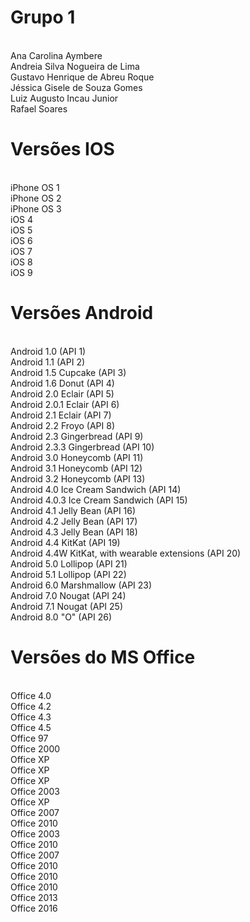 # Grupo 1
<br>Ana Carolina Aymbere
<br>Andreia Silva Nogueira de Lima
<br>Gustavo Henrique de Abreu Roque
<br>Jéssica Gisele de Souza Gomes
<br>Luiz Augusto Incau Junior
<br>Rafael Soares

# Versões IOS
<br>iPhone OS 1
<br>iPhone OS 2
<br>iPhone OS 3
<br>iOS 4
<br>iOS 5
<br>iOS 6
<br>iOS 7
<br>iOS 8
<br>iOS 9

# Versões Android
<br>Android 1.0 (API 1)
<br>Android 1.1 (API 2)
<br>Android 1.5 Cupcake (API 3)
<br>Android 1.6 Donut (API 4)
<br>Android 2.0 Eclair (API 5)
<br>Android 2.0.1 Eclair (API 6)
<br>Android 2.1 Eclair (API 7)
<br>Android 2.2 Froyo (API 8)
<br>Android 2.3 Gingerbread (API 9)
<br>Android 2.3.3 Gingerbread (API 10)
<br>Android 3.0 Honeycomb (API 11)
<br>Android 3.1 Honeycomb (API 12)
<br>Android 3.2 Honeycomb (API 13)
<br>Android 4.0 Ice Cream Sandwich (API 14)
<br>Android 4.0.3 Ice Cream Sandwich (API 15)
<br>Android 4.1 Jelly Bean (API 16)
<br>Android 4.2 Jelly Bean (API 17)
<br>Android 4.3 Jelly Bean (API 18)
<br>Android 4.4 KitKat (API 19)
<br>Android 4.4W KitKat, with wearable extensions (API 20)
<br>Android 5.0 Lollipop (API 21)
<br>Android 5.1 Lollipop (API 22)
<br>Android 6.0 Marshmallow (API 23)
<br>Android 7.0 Nougat (API 24)
<br>Android 7.1 Nougat (API 25)
<br>Android 8.0 "O" (API 26)

# Versões do MS Office
<br>Office 4.0
<br>Office 4.2
<br>Office 4.3
<br>Office 4.5
<br>Office 97
<br>Office 2000
<br>Office XP
<br>Office XP
<br>Office XP
<br>Office 2003
<br>Office XP
<br>Office 2007
<br>Office 2010
<br>Office 2003
<br>Office 2010
<br>Office 2007
<br>Office 2010
<br>Office 2010
<br>Office 2010
<br>Office 2013
<br>Office 2016
